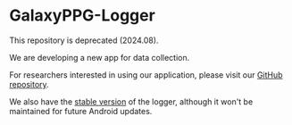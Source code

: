 # GalaxyPPG-Logger

This repository is deprecated (2024.08).

We are developing a new app for data collection.

For researchers interested in using our application, please visit our [GitHub repository](https://github.com/Kaist-ICLab/android-tracker).

We also have the [stable version](https://github.com/Kaist-ICLab/GalaxyPPG-Logger/tree/stable) of the logger, although it won't be maintained for future Android updates. 
